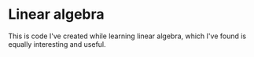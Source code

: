 <h1>Linear algebra</h1>

<p>
This is code I've created while learning linear algebra, which I've found is equally interesting and useful.
</p>